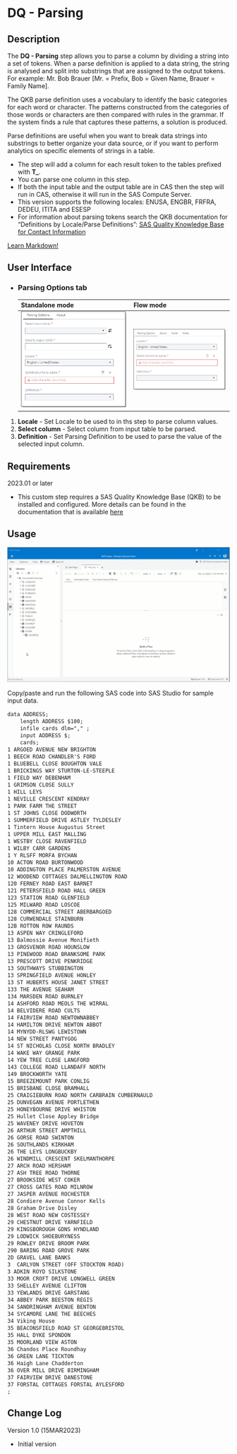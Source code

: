 # DQ - Parsing

## Description

The **DQ - Parsing** step allows you to parse a column by dividing a string into a set of tokens. When a parse definition is applied to a data string, the string is analysed and split into substrings that are assigned to the output tokens. For example: Mr. Bob Brauer [Mr. = Prefix, Bob = Given Name, Brauer = Family Name]. 

The QKB parse definition uses a vocabulary to identify the basic categories for each word or character. The patterns constructed from the categories of those words or characters are then compared with rules in the grammar. If the system finds a rule that captures these patterns, a solution is produced.

Parse definitions are useful when you want to break data strings into substrings to better organize your data source, or if you want to perform analytics on specific elements of strings in a table.

  * The step will add a column for each result token to the tables prefixed with **T_**.
  * You can parse one column in this step.
  * If both the input table and the output table are in CAS then the step will run in CAS, otherwise it will run in the SAS Compute Server.  
  * This version supports the following locales: ENUSA, ENGBR, FRFRA, DEDEU, ITITA and ESESP
  * For information about parsing tokens search the QKB documentation for “Definitions by Locale/Parse Definitions”: [SAS Quality Knowledge Base for Contact Information](https://support.sas.com/documentation/onlinedoc/qkb/32/QKBCI32/Help/qkb-help.html)

<a href="https://www.markdownguide.org" target="_blank">Learn Markdown!</a>

## User Interface  

* ### Parsing Options tab ###

   | Standalone mode | Flow mode |
   | --- | --- |                  
   | ![](img/dqParsing_Standalone.png) | ![](img/dqParsing_Flow.png) |
1. **Locale** - Set Locale to be used to in ths step to parse column values.  
2. **Select column** - Select column from input table to be parsed.  
3. **Definition** - Set Parsing Definition to be used to parse the value of the selected input column. 

## Requirements  
2023.01 or later  
* This custom step requires a SAS Quality Knowledge Base (QKB) to be installed and configured. More details can be found in the documentation that is available [here](https://support.sas.com/en/software/quality-knowledge-base-support.html) 

## Usage  
![Using the DQ - Parsing Step](img/dqParsing.gif)

Copy/paste and run the following SAS code into SAS Studio for sample input data.
```sas
data ADDRESS;
    length ADDRESS $100;
    infile cards dlm="," ;
    input ADDRESS $;
    cards;
1 ARGOED AVENUE NEW BRIGHTON
1 BEECH ROAD CHANDLER'S FORD
1 BLUEBELL CLOSE BOUGHTON VALE
1 BRICKINGS WAY STURTON-LE-STEEPLE
1 FIELD WAY DEBENHAM
1 GRIMSON CLOSE SULLY
1 HILL LEYS
1 NEVILLE CRESCENT KENDRAY
1 PARK FARM THE STREET
1 ST JOHNS CLOSE DODWORTH
1 SUMMERFIELD DRIVE ASTLEY TYLDESLEY
1 Tintern House Augustus Street
1 UPPER MILL EAST MALLING
1 WESTBY CLOSE RAVENFIELD
1 WILBY CARR GARDENS
1 Y RLSFF MORFA BYCHAN
10 ACTON ROAD BURTONWOOD
10 ADDINGTON PLACE PALMERSTON AVENUE
12 WOODEND COTTAGES DALMELLINGTON ROAD
120 FERNEY ROAD EAST BARNET
121 PETERSFIELD ROAD HALL GREEN
123 STATION ROAD GLENFIELD
125 MILWARD ROAD LOSCOE
128 COMMERCIAL STREET ABERBARGOED
128 CURWENDALE STAINBURN
12B ROTTON ROW RAUNDS
13 ASPEN WAY CRINGLEFORD
13 Balmossie Avenue Monifieth
13 GROSVENOR ROAD HOUNSLOW
13 PINEWOOD ROAD BRANKSOME PARK
13 PRESCOTT DRIVE PENKRIDGE
13 SOUTHWAYS STUBBINGTON
13 SPRINGFIELD AVENUE HONLEY
13 ST HUBERTS HOUSE JANET STREET
133 THE AVENUE SEAHAM
134 MARSDEN ROAD BURNLEY
14 ASHFORD ROAD MEOLS THE WIRRAL
14 BELVIDERE ROAD CULTS
14 FAIRVIEW ROAD NEWTOWNABBEY
14 HAMILTON DRIVE NEWTON ABBOT
14 MYNYDD-RLSWG LEWISTOWN
14 NEW STREET PANTYGOG
14 ST NICHOLAS CLOSE NORTH BRADLEY
14 WAKE WAY GRANGE PARK
14 YEW TREE CLOSE LANGFORD
143 COLLEGE ROAD LLANDAFF NORTH
149 BROCKWORTH YATE
15 BREEZEMOUNT PARK CONLIG
15 BRISBANE CLOSE BRAMHALL
25 CRAIGIEBURN ROAD NORTH CARBRAIN CUMBERNAULD
25 DUNVEGAN AVENUE PORTLETHEN
25 HONEYBOURNE DRIVE WHISTON
25 Hullet Close Appley Bridge
25 WAVENEY DRIVE HOVETON
26 ARTHUR STREET AMPTHILL
26 GORSE ROAD SWINTON
26 SOUTHLANDS KIRKHAM
26 THE LEYS LONGBUCKBY
26 WINDMILL CRESCENT SKELMANTHORPE
27 ARCH ROAD HERSHAM
27 ASH TREE ROAD THORNE
27 BROOKSIDE WEST COKER
27 CROSS GATES ROAD MILNROW
27 JASPER AVENUE ROCHESTER
28 Condiere Avenue Connor Kells
28 Graham Drive Disley
28 WEST ROAD NEW COSTESSEY
29 CHESTNUT DRIVE YARNFIELD
29 KINGSBOROUGH GDNS HYNDLAND
29 LODWICK SHOEBURYNESS
29 ROWLEY DRIVE BROOM PARK
290 BARING ROAD GROVE PARK
2D GRAVEL LANE BANKS
3  CARLYON STREET (OFF STOCKTON ROAD)
3 ADKIN ROYD SILKSTONE
33 MOOR CROFT DRIVE LONGWELL GREEN
33 SHELLEY AVENUE CLIFTON
33 YEWLANDS DRIVE GARSTANG
34 ABBEY PARK BEESTON REGIS
34 SANDRINGHAM AVENUE BENTON
34 SYCAMORE LANE THE BEECHES
34 Viking House
35 BEACONSFIELD ROAD ST GEORGEBRISTOL
35 HALL DYKE SPONDON
35 MOORLAND VIEW ASTON
36 Chandos Place Roundhay
36 GREEN LANE TICKTON
36 Haigh Lane Chadderton
36 OVER MILL DRIVE BIRMINGHAM
37 FAIRVIEW DRIVE DANESTONE
37 FORSTAL COTTAGES FORSTAL AYLESFORD
;
```
## Change Log  
Version 1.0 (15MAR2023)
 * Initial version 

